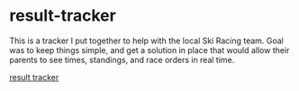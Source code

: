 # result-tracker

This is a tracker I put together to help with the local Ski Racing team. Goal was to keep things simple, and get a solution in place that would allow their parents to see times, standings, and race orders in real time.

[result tracker](https://result-tracker.appspot.com/)
